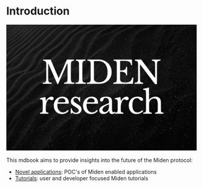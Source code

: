 # Introduction

![Miden research logo](./assets/images/miden_research.jpeg)

This mdbook aims to provide insights into the future of the Miden protocol:

- [Novel applications](./novel_applications/README.md): POC's of Miden enabled applications
- [Tutorials](./tutorials/README.md): user and developer focused Miden tutorials

